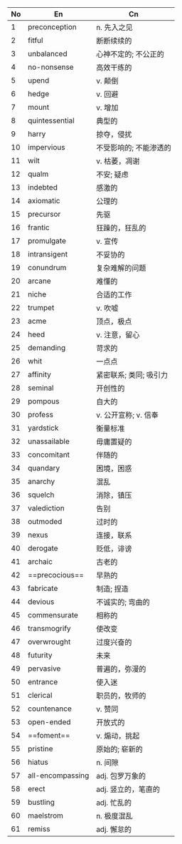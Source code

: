 
| No  | En               | Cn             |
| --- | ---------------- | -------------- |
| 1   | preconception    | n. 先入之见        |
| 2   | fitful           | 断断续续的          |
| 3   | unbalanced       | 心神不定的; 不公正的    |
| 4   | no-nonsense      | 高效干练的          |
| 5   | upend            | v. 颠倒          |
| 6   | hedge            | v. 回避          |
| 7   | mount            | v. 增加          |
| 8   | quintessential   | 典型的            |
| 9   | harry            | 掠夺，侵扰          |
| 10  | impervious       | 不受影响的; 不能渗透的   |
| 11  | wilt             | v. 枯萎，凋谢       |
| 12  | qualm            | 不安;  疑虑        |
| 13  | indebted         | 感激的            |
| 14  | axiomatic        | 公理的            |
| 15  | precursor        | 先驱             |
| 16  | frantic          | 狂躁的，狂乱的        |
| 17  | promulgate       | v. 宣传          |
| 18  | intransigent     | 不妥协的           |
| 19  | conundrum        | 复杂难解的问题        |
| 20  | arcane           | 难懂的            |
| 21  | niche            | 合适的工作          |
| 22  | trumpet          | v. 吹嘘          |
| 23  | acme             | 顶点，极点          |
| 24  | heed             | v. 注意，留心       |
| 25  | demanding        | 苛求的            |
| 26  | whit             | 一点点            |
| 27  | affinity         | 紧密联系; 类同; 吸引力  |
| 28  | seminal          | 开创性的           |
| 29  | pompous          | 自大的            |
| 30  | profess          | v. 公开宣称; v. 信奉 |
| 31  | yardstick        | 衡量标准           |
| 32  | unassailable     | 毋庸置疑的          |
| 33  | concomitant      | 伴随的            |
| 34  | quandary         | 困境，困惑          |
| 35  | anarchy          | 混乱             |
| 36  | squelch          | 消除，镇压          |
| 37  | valediction      | 告别             |
| 38  | outmoded         | 过时的            |
| 39  | nexus            | 连接，联系          |
| 40  | derogate         | 贬低，诽谤          |
| 41  | archaic          | 古老的            |
| 42  | ==precocious==   | 早熟的            |
| 43  | fabricate        | 制造; 捏造         |
| 44  | devious          | 不诚实的; 弯曲的      |
| 45  | commensurate     | 相称的            |
| 46  | transmogrify     | 使改变            |
| 47  | overwrought      | 过度兴奋的          |
| 48  | futurity         | 未来             |
| 49  | pervasive        | 普遍的，弥漫的        |
| 50  | entrance         | 使入迷            |
| 51  | clerical         | 职员的，牧师的        |
| 52  | countenance      | v. 赞同          |
| 53  | open-ended       | 开放式的           |
| 54  | ==foment==       | v. 煽动，挑起       |
| 55  | pristine         | 原始的; 崭新的       |
| 56  | hiatus           | n. 间隙          |
| 57  | all-encompassing | adj. 包罗万象的     |
| 58  | erect            | adj. 竖立的，笔直的   |
| 59  | bustling         | adj. 忙乱的       |
| 60  | maelstrom        | n. 极度混乱        |
| 61  | remiss           | adj. 懈怠的       |
